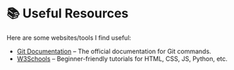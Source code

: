 # 📚 Useful Resources

Here are some websites/tools I find useful:

- [Git Documentation](https://git-scm.com/doc) – The official documentation for Git commands.
- [W3Schools](https://www.w3schools.com/) – Beginner-friendly tutorials for HTML, CSS, JS, Python, etc.
